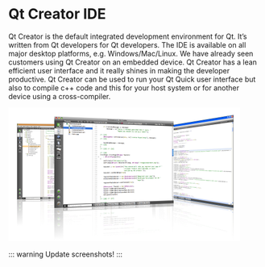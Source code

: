 # Qt Creator IDE

Qt Creator is the default integrated development environment for Qt. It’s written from Qt developers for Qt developers. The IDE is available on all major desktop platforms, e.g. Windows/Mac/Linux. We have already seen customers using Qt Creator on an embedded device. Qt Creator has a lean efficient user interface and it really shines in making the developer productive. Qt Creator can be used to run your Qt Quick user interface but also to compile c++ code and this for your host system or for another device using a cross-compiler.

![](./assets/qtcreator-screenshots.png)

::: warning
Update screenshots!
:::

